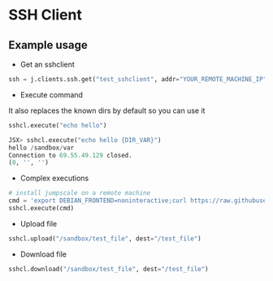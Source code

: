 # SSH Client

## Example usage

- Get an sshclient

```python
ssh = j.clients.ssh.get("test_sshclient", addr="YOUR_REMOTE_MACHINE_IP")
```

- Execute command

It also replaces the known dirs by default so you can use it

```python
sshcl.execute("echo hello")
```

```python
JSX> sshcl.execute("echo hello {DIR_VAR}")
hello /sandbox/var
Connection to 69.55.49.129 closed.
(0, '', '')
```

- Complex executions
```python
# install jumpscale on a remote machine
cmd = 'export DEBIAN_FRONTEND=noninteractive;curl https://raw.githubusercontent.com/threefoldtech/jumpscaleX_core/development/install/jsx.py?$RANDOM > /tmp/jsx;chmod +x /tmp/jsx;rm -rf ~/.ssh/id_rsa ~/.ssh/id_rsa.pub;ssh-keygen -t rsa -N "" -f ~/.ssh/id_rsa -q -P "";/tmp/jsx install -s;'
sshcl.execute(cmd)
```

- Upload file

```python
sshcl.upload("/sandbox/test_file", dest="/test_file")
```

- Download file

```python
sshcl.download("/sandbox/test_file", dest="/test_file")
```
